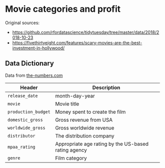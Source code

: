 # Movie categories and profit 

Original sources:

- https://github.com/rfordatascience/tidytuesday/tree/master/data/2018/2018-10-23
- https://fivethirtyeight.com/features/scary-movies-are-the-best-investment-in-hollywood/

## Data Dictionary

Data from [the-numbers.com](https://www.the-numbers.com/)

Header | Description
---|---------
`release_date` | month-day-year
`movie` | Movie title
`production_budget` | Money spent to create the film
`domestic_gross` | Gross revenue from USA
`worldwide_gross` | Gross worldwide revenue
`distributor` | The distribution company
`mpaa_rating` | Appropriate age rating by the US-based rating agency
`genre` | Film category

